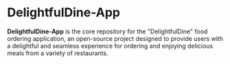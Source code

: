 # DelightfulDine-App
**DelightfulDine-App** is the core repository for the "DelightfulDine" food ordering application, an open-source project designed to provide users with a delightful and seamless experience for ordering and enjoying delicious meals from a variety of restaurants.
